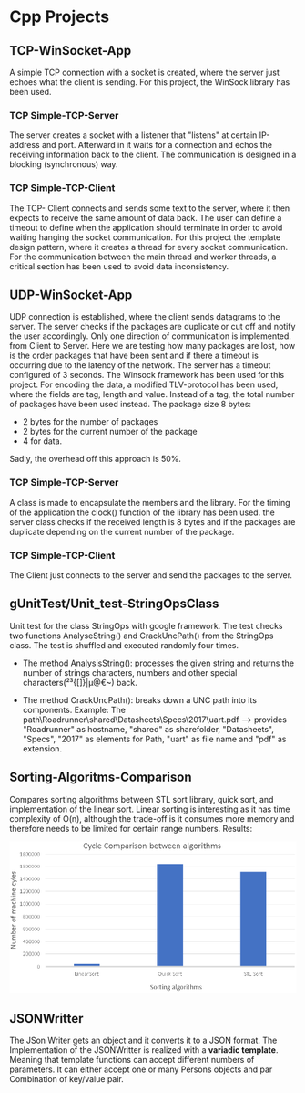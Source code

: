 # Cpp Projects

## TCP-WinSocket-App

A simple TCP connection with a socket is created, where the server just echoes what the client is sending. For this project, the WinSock library has been used. 

### TCP Simple-TCP-Server

The server creates a socket with a listener that "listens" at certain IP-address and port. Afterward in it waits for a connection and echos the receiving information back to the client. The communication is designed in a blocking (synchronous) way.

### TCP Simple-TCP-Client

The TCP- Client connects and sends some text to the server, where it then expects to receive the same amount of data back. The user can define a timeout to define when the application should terminate in order to avoid waiting hanging the socket communication. For this project the template design pattern, where it creates a thread for every socket communication. For the communication between the main thread and worker threads, a critical section has been used to avoid data inconsistency. 

## UDP-WinSocket-App

UDP connection is established, where the client sends datagrams to the server. The server checks if the packages are duplicate or cut off and notify the user accordingly. Only one direction of communication is implemented. from Client to Server.  Here we are testing how many packages are lost, how is the order packages that have been sent and if there a timeout is occurring due to the latency of the network. The server has a timeout configured of 3 seconds. The Winsock framework has been used for this project. For encoding the data, a modified TLV-protocol has been used, where the fields are tag, length and value. Instead of a tag, the total number of packages have been used instead. 
The package size 8 bytes:
* 2 bytes for the number of packages
* 2 bytes for the current number of the package 
* 4 for data. 

Sadly, the overhead off this approach is 50%.

### TCP Simple-TCP-Server

A class is made to encapsulate the members and the library. For the timing of the application the clock() function of the library <ctime> has been used. the server class checks if the received length is 8 bytes and if the packages are duplicate depending on the current number of the package. 


### TCP Simple-TCP-Client

The Client just connects to the server and send the packages to the server.

## gUnitTest/Unit_test-StringOpsClass

Unit test for the class StringOps with google framework. The test checks two functions AnalyseString() and CrackUncPath() from the StringOps class. The test is shuffled and executed randomly four times.

* The method AnalysisString(): processes the given string and returns the number of strings characters, numbers and other special characters(²³{[]}|µ@€~) back.

* The method CrackUncPath(): breaks down a UNC path into its components.
Example: The path\\Roadrunner\shared\Datasheets\Specs\2017\uart.pdf --> provides "Roadrunner" as hostname, "shared" as sharefolder, "Datasheets", "Specs", "2017"
as elements for Path, "uart" as file name and "pdf" as extension. 


## Sorting-Algoritms-Comparison

Compares sorting algorithms between STL sort library, quick sort, and implementation of the linear sort. Linear sorting is interesting as it has time complexity of O(n), although the trade-off is it consumes more memory and therefore needs to be limited for certain range numbers. Results:

<img src="./Sorting-Algoritms-Comparison/Bar%20Chart.PNG" width="650" >

## JSONWritter

The JSon Writer gets an object and it converts it to a JSON format. The Implementation of the JSONWritter is realized with a __variadic template__. Meaning that template functions can accept different numbers of parameters. It can either accept one or many Persons objects and par Combination of key/value pair.
